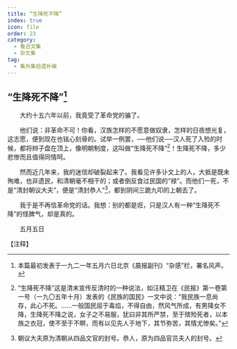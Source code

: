 ```yaml
---
title: “生降死不降”
index: true
icon: file
order: 23
category:
  - 鲁迅文集
  - 杂文集
tag:  
  - 集外集拾遗补编
---
```


## “生降死不降”[^①]

　　大约十五六年以前，我竟受了革命党的骗了。

　　他们说：非革命不可！你看，汉族怎样的不愿意做奴隶，怎样的日夜想光复，这志愿，便到现在也铭心刻骨的。试举一例罢，──他们说──汉人死了入殓的时候，都将辫子盘在顶上，像明朝制度，这叫做“生降死不降”[^②]！生降死不降，多少悲惨而且值得同情呵。

　　然而近几年来，我的迷信却破裂起来了。我看见许多讣文上的人，大抵是既未殉难，也非遗民，和清朝毫不相干的；或者倒反食过民国的“禄”。而他们一死，不是“清封朝议大夫”，便是“清封恭人”[^③]，都到阴间三跪九叩的上朝去了。

　　我于是不再信革命党的话。我想：别的都是诳，只是汉人有一种“生降死不降”的怪脾气，却是真的。

　　五月五日

【注释】

[^①]:本篇最初发表于一九二一年五月六日北京《晨报副刊》“杂感”栏，署名风声。

[^②]:“生降死不降”这是清末宣传反清时的一种说法，如汪精卫在《民报》第一卷第一号（一九〇五年十月）发表的《民族的国民》一文中说：“我民族一息尚存，此心不死。……一般国民屈于毒焰，不得自由，然风气所成，有男降女不降，生降死不降之说，女子之不易服，犹曰非其所严禁，至于殡殓死者，以本族之衣冠，使不至于不瞑，而有以见先人于地下，其节弥苦，其情尤惨矣。”

[^③]:朝议大夫原为清朝从四品文官的封号。恭人，原为四品官员夫人的封号。
